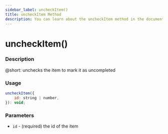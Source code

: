 ```yaml
---
sidebar_label: uncheckItem()
title: uncheckItem Method
description: You can learn about the uncheckItem method in the documentation of the DHTMLX JavaScript To Do List library. Browse developer guides and API reference, try out code examples and live demos, and download a free 30-day evaluation version of DHTMLX To Do List.
---
```


# uncheckItem()

### Description

@short: unchecks the item to mark it as uncompleted

### Usage

~~~js
uncheckItem({
    id: string | number,
}): void;
~~~

### Parameters

- `id` - (required) the id of the item